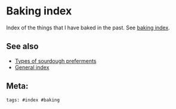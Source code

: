 # Baking index

Index of the things that I have baked in the past. See [baking index](../dex/baking.md).

## See also

- [Types of sourdough preferments](../250)
- [General index](../442)

## Meta:

    tags: #index #baking
